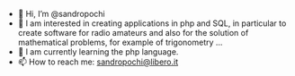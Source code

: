 - 👋 Hi, I’m @sandropochi
- 👀 I am interested in creating applications in php and SQL, in particular to create software for radio amateurs and also for the solution
      of mathematical problems, for example of trigonometry ...
- 🌱 I am currently learning the php language.
- 📫 How to reach me: sandropochi@libero.it

<!---
sandropochi/sandropochi is a ✨ special ✨ repository because its `README.md` (this file) appears on your GitHub profile.
You can click the Preview link to take a look at your changes.
--->
